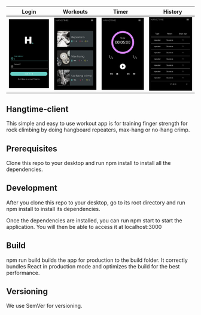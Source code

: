 &nbsp;&nbsp;&nbsp;Login&nbsp;&nbsp;&nbsp;|Workouts|&nbsp;&nbsp;Timer&nbsp;&nbsp;&nbsp;&nbsp;&nbsp;|&nbsp;&nbsp;&nbsp;&nbsp;History&nbsp;
:-:|:-:|:-:|:-:
<img src='image/login.png'>|<img src='image/workouts.png'>|<img src='image/timer.png'>|<img src='image/history.png'>

## Hangtime-client
This simple and easy to use workout app is for training finger strength for rock climbing by doing hangboard repeaters, max-hang or no-hang crimp.

## Prerequisites
Clone this repo to your desktop and run npm install to install all the dependencies.

## Development
After you clone this repo to your desktop, go to its root directory and run npm install to install its dependencies.

Once the dependencies are installed, you can run npm start to start the application. You will then be able to access it at localhost:3000

## Build
npm run build builds the app for production to the build folder. It correctly bundles React in production mode and optimizes the build for the best performance.

## Versioning
We use SemVer for versioning.
